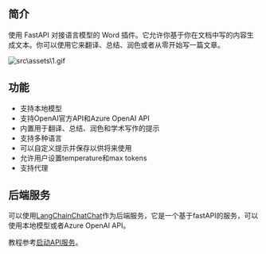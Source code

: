 ## 简介

使用 FastAPI 对接语言模型的 Word 插件。它允许你基于你在文档中写的内容生成文本。你可以使用它来翻译、总结、润色或者从零开始写一篇文章。

![src\assets\1.gif](src/assets/1.gif)

## 功能

- 支持本地模型
- 支持OpenAI官方API和Azure OpenAI API
- 内置用于翻译、总结、润色和学术写作的提示
- 支持多种语言
- 可以自定义提示并保存以供将来使用
- 允许用户设置temperature和max tokens
- 支持代理

## 后端服务

可以使用[LangChainChatChat](https://github.com/chatchat-space/Langchain-Chatchat)作为后端服务，它是一个基于fastAPI的服务，可以使用本地模型或者Azure OpenAI API。

教程参考[启动API服务](https://github.com/chatchat-space/Langchain-Chatchat/blob/master/docs/%E5%90%AF%E5%8A%A8API%E6%9C%8D%E5%8A%A1.md)。
